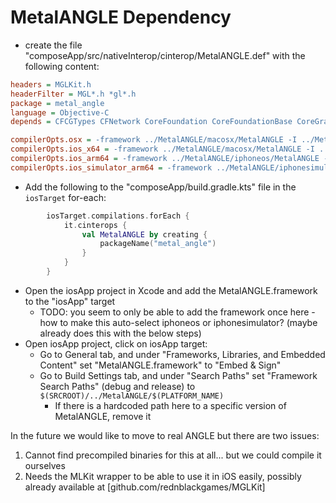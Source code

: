 MetalANGLE Dependency
=====================

- create the file "composeApp/src/nativeInterop/cinterop/MetalANGLE.def" with the following content:

```ini
headers = MGLKit.h
headerFilter = MGL*.h *gl*.h
package = metal_angle
language = Objective-C
depends = CFCGTypes CFNetwork CoreFoundation CoreFoundationBase CoreGraphics CoreImage CoreText CoreVideo EAGL FileProvider Foundation IOSurface ImageIO Metal ModelIO OpenGLESCommon QuartzCore Security Symbols UIKit UserNotifications darwin posix

compilerOpts.osx = -framework ../MetalANGLE/macosx/MetalANGLE -I ../MetalANGLE/include
compilerOpts.ios_x64 = -framework ../MetalANGLE/macosx/MetalANGLE -I ../MetalANGLE/include
compilerOpts.ios_arm64 = -framework ../MetalANGLE/iphoneos/MetalANGLE -I ../MetalANGLE/include
compilerOpts.ios_simulator_arm64 = -framework ../MetalANGLE/iphonesimulator/MetalANGLE -I ../MetalANGLE/include
```

- Add the following to the "composeApp/build.gradle.kts" file in the `iosTarget` for-each:

```kotlin
        iosTarget.compilations.forEach {
            it.cinterops {
                val MetalANGLE by creating {
                    packageName("metal_angle")
                }
            }
        }
```

- Open the iosApp project in Xcode and add the MetalANGLE.framework to the "iosApp" target
  - TODO: you seem to only be able to add the framework once here - how to make this auto-select iphoneos or iphonesimulator? (maybe already does this with the below steps)
- Open iosApp project, click on iosApp target:
  - Go to General tab, and under "Frameworks, Libraries, and Embedded Content" set "MetalANGLE.framework" to "Embed & Sign"
  - Go to Build Settings tab, and under "Search Paths" set "Framework Search Paths" (debug and release) to `$(SRCROOT)/../MetalANGLE/$(PLATFORM_NAME)`
    - If there is a hardcoded path here to a specific version of MetalANGLE, remove it

In the future we would like to move to real ANGLE but there are two issues:
1. Cannot find precompiled binaries for this at all... but we could compile it ourselves
2. Needs the MLKit wrapper to be able to use it in iOS easily, possibly already available at [github.com/rednblackgames/MGLKit]
